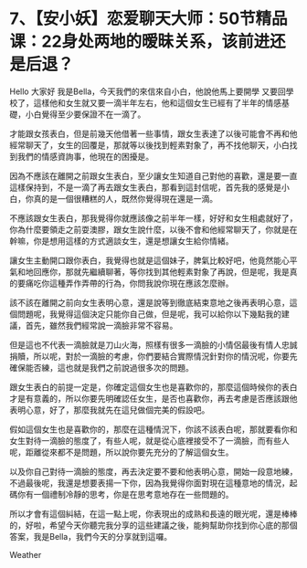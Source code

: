 # 7、【安小妖】恋爱聊天大师：50节精品课：22身处两地的暧昧关系，该前进还是后退？

Hello 大家好 我是Bella，今天我們的來信來自小白，他說他馬上要開學 又要回學校了，這樣他和女生就又要一滴半年左右，他和這個女生已經有了半年的情感基礎，小白覺得至少要保證不在一滴了。

才能跟女孩表白，但是前幾天他借著一些事情，跟女生表達了以後可能會不再和他經常聊天了，女生的回覆是，那就等以後找到輕素對象了，再不找他聊天，小白找到我們的情感資詢事，他現在的困擾是。

因為不應該在離開之前跟女生表白，至少讓女生知道自己對他的喜歡，還是要一直這樣保持到，不是一滴了再去跟女生表白，那看到這封信呢，首先我的感覺是小白，你真的是一個很糟糕的人，既然你覺得現在還是一滴。

不應該跟女生表白，那我覺得你就應該像之前半年一樣，好好和女生相處就好了，你為什麼要領走之前耍澳膠，跟女生說什麼，以後不會和他經常聊天了，你就是在幹嘛，你是想用這樣的方式適談女生，還是想讓女生給你情緒。

讓女生主動開口跟你表白，我覺得也就是這個妹子，脾氣比較好吧，他竟然能心平氣和地回應你，那就先繼續聊著，等你找到其他輕素對象了再說，但是呢，我是真的要痛吃你這種弄作弄帶的行為，你問我說你現在應該怎麼辦。

該不該在離開之前向女生表明心意，還是說等到徹底結束意地之後再表明心意，這個問題呢，我覺得這個決定只能你自己做，但是呢，我可以給你以下幾點我的建議，首先，雖然我們經常說一滴臉非常不容易。

但是這也不代表一滴臉就是刀山火海，照樣有很多一滴臉的小情侶最後有情人忠誠捐贖，所以呢，對於一滴臉的考慮，你們要結合實際情況針對你的情況呢，你要先確保能否練，這也就是我們之前說過很多次的問題。

跟女生表白的前提一定是，你確定這個女生也是喜歡你的，那麼這個時候你的表白才是有意義的，所以你要先明確認任女生，是否也喜歡你，再去考慮是否應該跟他表明心意，好了，那麼我就先在這兒做個完美的假設吧。

假如這個女生也是喜歡你的，那麼在這種情況下，你該不該表白呢，那就要看你和女生對待一滴臉的態度了，有些人呢，就是從心底裡接受不了一滴臉，而有些人呢，距離從來都不是問題，所以說你要先充分的了解這個女生。

以及你自己對待一滴臉的態度，再去決定要不要和他表明心意，開始一段意地練，不過最後呢，我還是想要表揚一下你，因為我覺得你面對現在這種意地的情況，起碼你有一個禮制冷靜的思考，你是在思考意地存在一些問題的。

所以才會有這個糾結，在這一點上呢，你表現出的成熟和長遠的眼光呢，還是棒棒的，好啦，希望今天你聽完我分享的這些建議之後，能夠幫助你找到你心底的那個答案，我是Bella，我們今天的分享就到這囉。

 Weather
